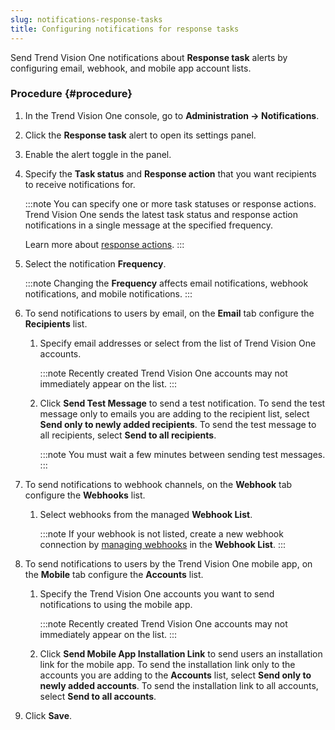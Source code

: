```yaml
---
slug: notifications-response-tasks
title: Configuring notifications for response tasks
---
```


Send Trend Vision One notifications about **Response task** alerts by configuring email, webhook, and mobile app account lists.

### Procedure {#procedure}

1.  In the Trend Vision One console, go to **Administration → Notifications**.

2.  Click the **Response task** alert to open its settings panel.

3.  Enable the alert toggle in the panel.

4.  Specify the **Task status** and **Response action** that you want recipients to receive notifications for.

    :::note
    You can specify one or more task statuses or response actions. Trend Vision One sends the latest task status and response action notifications in a single message at the specified frequency.

    Learn more about [response actions](response-actions-section.md).
    :::

5.  Select the notification **Frequency**.

    :::note
    Changing the **Frequency** affects email notifications, webhook notifications, and mobile notifications.
    :::

6.  To send notifications to users by email, on the **Email** tab configure the **Recipients** list.

    1.  Specify email addresses or select from the list of Trend Vision One accounts.

        :::note
        Recently created Trend Vision One accounts may not immediately appear on the list.
        :::

    2.  Click **Send Test Message** to send a test notification. To send the test message only to emails you are adding to the recipient list, select **Send only to newly added recipients**. To send the test message to all recipients, select **Send to all recipients**.

        :::note
        You must wait a few minutes between sending test messages.
        :::

7.  To send notifications to webhook channels, on the **Webhook** tab configure the **Webhooks** list.

    1.  Select webhooks from the managed **Webhook List**.

        :::note
        If your webhook is not listed, create a new webhook connection by [managing webhooks](managing-webhooks.md) in the **Webhook List**.
        :::

8.  To send notifications to users by the Trend Vision One mobile app, on the **Mobile** tab configure the **Accounts** list.

    1.  Specify the Trend Vision One accounts you want to send notifications to using the mobile app.

        :::note
        Recently created Trend Vision One accounts may not immediately appear on the list.
        :::

    2.  Click **Send Mobile App Installation Link** to send users an installation link for the mobile app. To send the installation link only to the accounts you are adding to the **Accounts** list, select **Send only to newly added accounts**. To send the installation link to all accounts, select **Send to all accounts**.

9.  Click **Save**.
